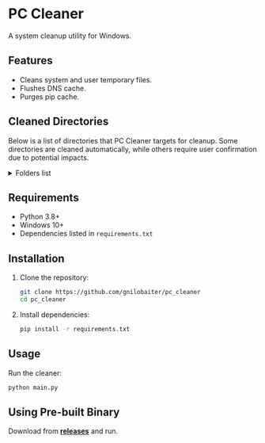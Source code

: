 # PC Cleaner

A system cleanup utility for Windows.

## Features
- Cleans system and user temporary files.
- Flushes DNS cache.
- Purges pip cache.

## Cleaned Directories
Below is a list of directories that PC Cleaner targets for cleanup. Some directories are cleaned automatically, while others require user confirmation due to potential impacts.

<details>
<summary>Folders list</summary>

| Directory Name | Path | Description | Requires Confirmation |
|----------------|------|-------------|----------------------|
| System Temp | `C:\Windows\Temp` | Temporary system files | No |
| User Temp | `%USERPROFILE%\AppData\Local\Temp` | Temporary user files in Local directory | No |
| User Temp | `%USERPROFILE%\AppData\LocalLow\Temp` | Temporary user files in LocalLow directory | No |
| User Cache | `%USERPROFILE%\.cache` | Cache directory in user directory (.cache) | No |
| Internet Cache | `%USERPROFILE%\AppData\Local\Microsoft\Windows\INetCache` | Internet Explorer and Edge browser cache | No |
| Thumbnail Cache | `%USERPROFILE%\AppData\Local\Microsoft\Windows\Explorer` | Thumbnail cache for file explorer (will regenerate on demand) | No |
| Crash Dumps | `%USERPROFILE%\AppData\Local\CrashDumps` | Application crash dump files | No |
| Live Kernel Reports | `C:\Windows\LiveKernelReports` | System diagnostic reports | No |
| Event Logs | `C:\Windows\System32\winevt\Logs` | Windows event log files (system and application logs) | No |
| Delivery Optimization | `C:\Windows\SoftwareDistribution\DeliveryOptimization` | Windows Update delivery optimization cache | No |
| Windows Updates | `C:\Windows\SoftwareDistribution\Download` | Windows Update downloads | No |
| Windows.old | `C:\Windows.old` | Previous Windows installation files (removes rollback option) | No |
| Spotify Cache | `%USERPROFILE%\AppData\Local\Spotify\Data` | Spotify data cache | No |
| NVIDIA GL Cache | `%USERPROFILE%\AppData\Local\NVIDIA\GLCache` | NVIDIA OpenGL cache (may cause temporary shader recompilation) | Yes |
| NVIDIA DX Cache | `%USERPROFILE%\AppData\Local\NVIDIA\DXCache` | NVIDIA DirectX cache (may cause temporary graphics reload) | Yes |
| Prefetch | `C:\Windows\Prefetch` | System prefetch files (may slow initial program loading if cleared) | Yes |
| Recycle Bin | `C:\$Recycle.Bin` | Files in the Recycle Bin (permanent deletion) | Yes |
| Gradle Cache | `%USERPROFILE%\.gradle\caches` | Gradle build cache (may require re-downloading dependencies) | Yes |

</details>

## Requirements
- Python 3.8+
- Windows 10+
- Dependencies listed in `requirements.txt`

## Installation
1. Clone the repository:
   ```bash
   git clone https://github.com/gnilobaiter/pc_cleaner
   cd pc_cleaner
   ```
2. Install dependencies:
   ```bash
   pip install -r requirements.txt
   ```

## Usage
Run the cleaner:
```bash
python main.py
```

## Using Pre-built Binary
Download from [**releases**](https://github.com/gnilobaiter/pc_cleaner/releases) and run.